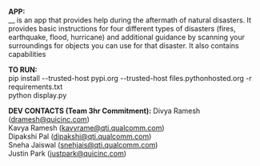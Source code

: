 
**APP:**  
__ is an app that provides help during the aftermath of natural disasters. It provides basic instructions for four different types of disasters (fires, earthquake, flood, hurricane) and additional guidance by scanning your surroundings for objects you can use for that disaster. It also contains capabilities 

**TO RUN:**  
pip install --trusted-host pypi.org --trusted-host files.pythonhosted.org -r requirements.txt  
python display.py  

**DEV CONTACTS (Team 3hr Commitment):**
Divya Ramesh (dramesh@quicinc.com)  
Kavya Ramesh (kavyrame@qti.qualcomm.com)  
Dipakshi Pal (dipakshi@qti.qualcomm.com)  
Sneha Jaiswal (snehjais@qti.qualcomm.com)  
Justin Park (justpark@quicinc.com)  


